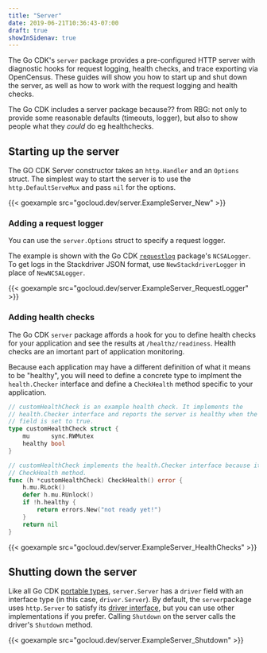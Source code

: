 ```yaml
---
title: "Server"
date: 2019-06-21T10:36:43-07:00
draft: true
showInSidenav: true
---
```


The Go CDK's `server` package provides a pre-configured HTTP server with 
diagnostic hooks for request logging, health checks, and trace exporting via 
OpenCensus. These guides will show you how to start up and shut down the server,
as well as how to work with the request logging and health checks.

The Go CDK includes a server package because??
  from RBG: not only to provide some reasonable defaults (timeouts, logger), but
  also to show people what they *could* do eg healthchecks.

## Starting up the server

The GO CDK Server constructor takes an `http.Handler` and an `Options` struct. 
The simplest way to start the server is to use the `http.DefaultServeMux` and
pass `nil` for the options.

{{< goexample src="gocloud.dev/server.ExampleServer_New" >}}

### Adding a request logger

You can use the `server.Options` struct to specify a request logger.

The example is shown with the Go CDK [`requestlog`](https://godoc.org/gocloud.dev/requestlog) package's `NCSALogger`.
To get logs in the Stackdriver JSON format, use `NewStackdriverLogger` in place
of `NewNCSALogger`.

{{< goexample src="gocloud.dev/server.ExampleServer_RequestLogger" >}}

### Adding health checks

The Go CDK `server` package affords a hook for you to define health checks for
your application and see the results at `/healthz/readiness`. Health checks are
an imortant part of application monitoring.


Because each application may have a different definition of what it means to be
"healthy", you will need to define a concrete type to implment the `health.Checker`
interface and define a `CheckHealth` method specific to your application.
```go
// customHealthCheck is an example health check. It implements the
// health.Checker interface and reports the server is healthy when the healthy
// field is set to true.
type customHealthCheck struct {
	mu      sync.RWMutex
	healthy bool
}

// customHealthCheck implements the health.Checker interface because it has a
// CheckHealth method.
func (h *customHealthCheck) CheckHealth() error {
	h.mu.RLock()
	defer h.mu.RUnlock()
	if !h.healthy {
		return errors.New("not ready yet!")
	}
	return nil
}
```

{{< goexample src="gocloud.dev/server.ExampleServer_HealthChecks" >}}


## Shutting down the server

Like all Go CDK [portable types](https://gocloud.dev/concepts/structure/#portable-types-and-drivers), `server.Server`  has a `driver` field with an 
interface type (in this case, `driver.Server`). By default, the `server`package
uses `http.Server` to satisfy its [driver interface](https://godoc.org/gocloud.dev/server/driver), but you can use other 
implementations if you prefer. Calling `Shutdown` on the server calls the driver's
`Shutdown` method.

{{< goexample src="gocloud.dev/server.ExampleServer_Shutdown" >}}